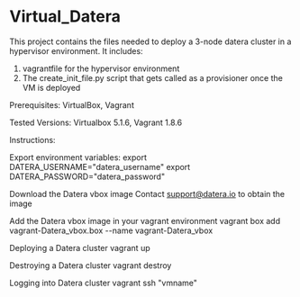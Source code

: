 # Virtual_Datera

This project contains the files needed to deploy a 3-node datera cluster in a hypervisor environment. It includes:

1) vagrantfile for the hypervisor environment
2) The create_init_file.py script that gets called as a provisioner once the VM is deployed

Prerequisites:
VirtualBox, Vagrant

Tested Versions:
Virtualbox 5.1.6, Vagrant 1.8.6

Instructions:

Export environment variables:
export DATERA_USERNAME="datera_username"
export DATERA_PASSWORD="datera_password"

Download the Datera vbox image
Contact support@datera.io to obtain the image

Add the Datera vbox image in your vagrant environment
vagrant box add vagrant-Datera_vbox.box --name vagrant-Datera_vbox

Deploying a Datera cluster
vagrant up

Destroying a Datera cluster
vagrant destroy

Logging into Datera cluster
vagrant ssh "vmname"
